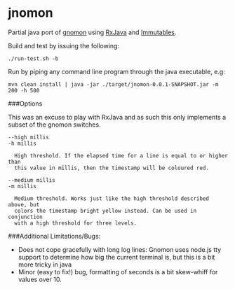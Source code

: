 # jnomon

Partial java port of [gnomon](https://github.com/paypal/gnomon) using [RxJava](https://github.com/ReactiveX/RxJava) and [Immutables](http://immutables.github.io/).
 
Build and test by issuing the following:

  `./run-test.sh -b`

Run by piping any command line program through the java executable, e.g:

  `mvn clean install | java -jar ./target/jnomon-0.0.1-SNAPSHOT.jar -m 200 -h 500`

###Options

This was an excuse to play with RxJava and as such this  only implements a subset of the gnomon switches. 

```
--high millis
-h millis

  High threshold. If the elapsed time for a line is equal to or higher than
  this value in millis, then the timestamp will be coloured red.

--medium millis
-m millis

  Medium threshold. Works just like the high threshold described above, but
  colors the timestamp bright yellow instead. Can be used in conjunction
  with a high threshold for three levels.
```

###Additional Limitations/Bugs:

 * Does not cope gracefully with long log lines: Gnomon uses node.js tty support to determine how big the current terminal is, but this is a bit more tricky in java
 * Minor (easy to fix!) bug, formatting of seconds is a bit skew-whiff for values over 10. 

